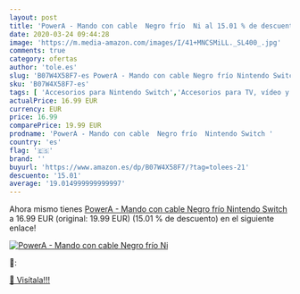 ```yaml
---
layout: post
title: 'PowerA - Mando con cable  Negro frío  Ni al 15.01 % de descuento'
date: 2020-03-24 09:44:28
image: 'https://m.media-amazon.com/images/I/41+MNCSMiLL._SL400_.jpg'
comments: true
category: ofertas
author: 'tole.es'
slug: 'B07W4X58F7-es PowerA - Mando con cable Negro frío Nintendo Switch'
sku: 'B07W4X58F7-es'
tags: [ 'Accesorios para Nintendo Switch','Accesorios para TV, vídeo y home cinema','Almacenamiento de datos','Almacenamiento de datos externo','Conversores de vídeo','Electrónica','Hardware y juegos para Nintendo Switch','Informática','Memoria para Nintendo Switch','TV, vídeo y home cinema','Tarjetas de memoria','Tarjetas microSD','Videojuegos','nintendo', ]
actualPrice: 16.99 EUR
currency: EUR
price: 16.99
comparePrice: 19.99 EUR
prodname: 'PowerA - Mando con cable  Negro frío  Nintendo Switch '
country: 'es'
flag: '🇪🇸'
brand: ''
buyurl: 'https://www.amazon.es/dp/B07W4X58F7/?tag=tolees-21'
descuento: '15.01'
average: '19.014999999999997'
---
```


Ahora mismo tienes [PowerA - Mando con cable  Negro frío  Nintendo Switch ](https://www.amazon.es/dp/B07W4X58F7/?tag=tolees-21) a 16.99 EUR (original: 19.99 EUR) (15.01 %  de descuento) en el siguiente enlace!

[![PowerA - Mando con cable  Negro frío  Ni](https://m.media-amazon.com/images/I/41+MNCSMiLL._SL400_.jpg)](https://www.amazon.es/dp/B07W4X58F7/?tag=tolees-21)

🔎:


[🛒 Visítala!!!](https://www.amazon.es/dp/B07W4X58F7/?tag=tolees-21)
